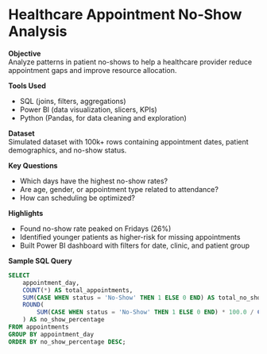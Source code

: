 # Healthcare Appointment No-Show Analysis

**Objective**  
Analyze patterns in patient no-shows to help a healthcare provider reduce appointment gaps and improve resource allocation.

**Tools Used**  
- SQL (joins, filters, aggregations)  
- Power BI (data visualization, slicers, KPIs)  
- Python (Pandas, for data cleaning and exploration)

**Dataset**  
Simulated dataset with 100k+ rows containing appointment dates, patient demographics, and no-show status.

**Key Questions**  
- Which days have the highest no-show rates?
- Are age, gender, or appointment type related to attendance?
- How can scheduling be optimized?

**Highlights**  
- Found no-show rate peaked on Fridays (26%)  
- Identified younger patients as higher-risk for missing appointments  
- Built Power BI dashboard with filters for date, clinic, and patient group

**Sample SQL Query**
```sql
SELECT
    appointment_day,
    COUNT(*) AS total_appointments,
    SUM(CASE WHEN status = 'No-Show' THEN 1 ELSE 0 END) AS total_no_shows,
    ROUND(
        SUM(CASE WHEN status = 'No-Show' THEN 1 ELSE 0 END) * 100.0 / COUNT(*), 2
    ) AS no_show_percentage
FROM appointments
GROUP BY appointment_day
ORDER BY no_show_percentage DESC;
